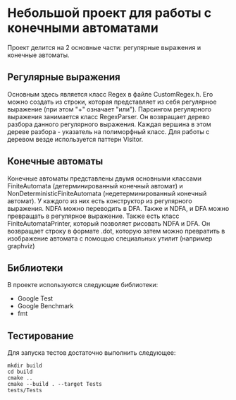 # Небольшой проект для работы с конечными автоматами

Проект делится на 2 основные части: регулярные выражения и конечные автоматы.

## Регулярные выражения

Основным здесь является класс Regex в файле CustomRegex.h. Его можно создать из строки, которая представляет из себя
регулярное выражение (при этом "+" означает "или").
Парсингом регулярного выражения занимается класс RegexParser. Он возвращает дерево разбора данного регулярного
выражения. Каждая вершина в этом дереве разбора - указатель на полиморфный класс. Для работы с деревом везде
используется паттерн Visitor.

## Конечные автоматы

Конечные автоматы представлены двумя основными классами FiniteAutomata (детерминированный конечный автомат) и
NonDeterministicFiniteAutomata (недетерминированный конечный автомат). У каждого из них есть конструктор из регулярного
выражения. NDFA можно переводить в DFA. Также и NDFA, и DFA можно превращать в регулярное выражение.
Также есть класс FiniteAutomataPrinter, который позволяет рисовать NDFA и DFA. Он возвращает строку в формате .dot,
которую затем можно превратить в изображение автомата с помощью специальных утилит (например graphviz)

## Библиотеки
В проекте используются следующие библиотеки:
 - Google Test
 - Google Benchmark
 - fmt

## Тестирование
Для запуска тестов достаточно выполнить следующее:
```shell
mkdir build
cd build
cmake ..
cmake --build . --target Tests
tests/Tests
```
